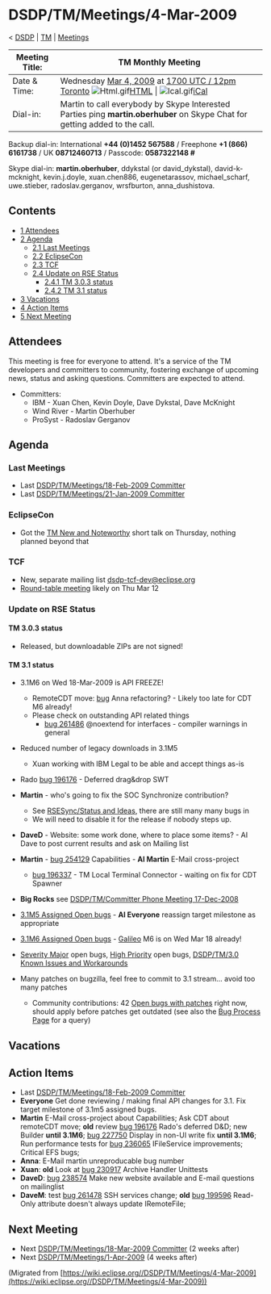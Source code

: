 

DSDP/TM/Meetings/4-Mar-2009
===========================

< [DSDP](./DSDP "DSDP")‎ | [TM](./DSDP/TM "DSDP/TM")‎ | [Meetings](./DSDP/TM/Meetings "DSDP/TM/Meetings")

| Meeting Title: | **TM Monthly Meeting** |
| --- | --- |
| Date & Time: | Wednesday [Mar 4, 2009](./index.php?title=Mar_4,_2009&action=edit&redlink=1 "Mar 4, 2009 (page does not exist)") at [1700 UTC / 12pm Toronto](http://www.timeanddate.com/worldclock/fixedtime.html?month=3&day=4&year=2009&hour=17&min=00&sec=0&p1=0)   ![Html.gif](https://raw.githubusercontent.com/wiki/eclipse-datatools/.github/images/Html.gif)[HTML](http://www.google.com/calendar/embed?src=vn70im36r00qeusu8nme50cils@group.calendar.google.com&ctz=Canada/Toronto) \| ![Ical.gif](https://raw.githubusercontent.com/wiki/eclipse-datatools/.github/images/Ical.gif)[iCal](http://www.google.com/calendar/ical/vn70im36r00qeusu8nme50cils@group.calendar.google.com/public/basic.ics) |
| Dial-in: | Martin to call everybody by Skype   Interested Parties ping **martin.oberhuber** on Skype Chat for getting added to the call. |

Backup dial-in: International **+44 (0)1452 567588** / Freephone **+1 (866) 6161738** / UK **08712460713** / Passcode: **0587322148 #**

Skype dial-in: **martin.oberhuber**, ddykstal (or david\_dykstal), david-k-mcknight, kevin.j.doyle, xuan.chen886, eugenetarassov, michael\_scharf, uwe.stieber, radoslav.gerganov, wrsfburton, anna_dushistova.  

Contents
--------

*   [1 Attendees](#Attendees)
*   [2 Agenda](#Agenda)
    *   [2.1 Last Meetings](#Last-Meetings)
    *   [2.2 EclipseCon](#EclipseCon)
    *   [2.3 TCF](#TCF)
    *   [2.4 Update on RSE Status](#Update-on-RSE-Status)
        *   [2.4.1 TM 3.0.3 status](#TM-3.0.3-status)
        *   [2.4.2 TM 3.1 status](#TM-3.1-status)
*   [3 Vacations](#Vacations)
*   [4 Action Items](#Action-Items)
*   [5 Next Meeting](#Next-Meeting)

Attendees
---------

This meeting is free for everyone to attend. It's a service of the TM developers and committers to community, fostering exchange of upcoming news, status and asking questions. Committers are expected to attend.

*   Committers:
    *   IBM - Xuan Chen, Kevin Doyle, Dave Dykstal, Dave McKnight
    *   Wind River - Martin Oberhuber
    *   ProSyst - Radoslav Gerganov

  

Agenda
------

### Last Meetings

*   Last [DSDP/TM/Meetings/18-Feb-2009 Committer](./DSDP/TM/Meetings/18-Feb-2009_Committer "DSDP/TM/Meetings/18-Feb-2009 Committer")
*   Last [DSDP/TM/Meetings/21-Jan-2009 Committer](./DSDP/TM/Meetings/21-Jan-2009_Committer "DSDP/TM/Meetings/21-Jan-2009 Committer")

### EclipseCon

*   Got the [TM New and Noteworthy](https://www.eclipsecon.org/submissions/2009/view_talk.php?id=487) short talk on Thursday, nothing planned beyond that

### TCF

*   New, separate mailing list [dsdp-tcf-dev@eclipse.org](https://dev.eclipse.org/mailman/listinfo/dsdp-tcf-dev)
*   [Round-table meeting](http://dev.eclipse.org/mhonarc/lists/dsdp-tcf-dev/msg00001.html) likely on Thu Mar 12

### Update on RSE Status

#### TM 3.0.3 status

*   Released, but downloadable ZIPs are not signed!

#### TM 3.1 status

*   3.1M6 on Wed 18-Mar-2009 is API FREEZE!
    *   RemoteCDT move: [bug](https://bugs.eclipse.org/bugs/show_bug.cgi?id=) Anna refactoring? - Likely too late for CDT M6 already!
    *   Please check on outstanding API related things
        *   [bug 261486](https://bugs.eclipse.org/bugs/show_bug.cgi?id=261486) @noextend for interfaces - compiler warnings in general
*   Reduced number of legacy downloads in 3.1M5
    *   Xuan working with IBM Legal to be able and accept things as-is
*   Rado [bug 196176](https://bugs.eclipse.org/bugs/show_bug.cgi?id=196176) \- Deferred drag&drop SWT
*   **Martin** \- who's going to fix the SOC Synchronize contribution?
    *   See [RSESync/Status and Ideas](./RSESync/Status_and_Ideas "RSESync/Status and Ideas"), there are still many many bugs in
    *   We will need to disable it for the release if nobody steps up.
*   **DaveD** \- Website: some work done, where to place some items? - AI Dave to post current results and ask on Mailing list
*   **Martin** \- [bug 254129](https://bugs.eclipse.org/bugs/show_bug.cgi?id=254129) Capabilities - **AI Martin** E-Mail cross-project
    *   [bug 196337](https://bugs.eclipse.org/bugs/show_bug.cgi?id=196337) \- TM Local Terminal Connector - waiting on fix for CDT Spawner

*   **Big Rocks** see [DSDP/TM/Committer Phone Meeting 17-Dec-2008](./DSDP/TM/Committer_Phone_Meeting_17-Dec-2008 "DSDP/TM/Committer Phone Meeting 17-Dec-2008")
*   [3.1M5 Assigned Open bugs](https://bugs.eclipse.org/bugs/buglist.cgi?query_format=advanced&product=Target+Management&target_milestone=3.0&target_milestone=3.0.1&target_milestone=3.0.2&target_milestone=3.1+M2&target_milestone=3.1+M3&target_milestone=3.1+M4&target_milestone=3.1+M5&bug_status=UNCONFIRMED&bug_status=NEW&bug_status=ASSIGNED&bug_status=REOPENED&cmdtype=doit) \- **AI Everyone** reassign target milestone as appropriate
*   [3.1M6 Assigned Open bugs](https://bugs.eclipse.org/bugs/buglist.cgi?query_format=advanced&product=Target+Management&target_milestone=3.1+M6&bug_status=UNCONFIRMED&bug_status=NEW&bug_status=ASSIGNED&bug_status=REOPENED&cmdtype=doit) \- [Galileo](./Galileo "Galileo") M6 is on Wed Mar 18 already!
*   [Severity Major](https://bugs.eclipse.org/bugs/buglist.cgi?query_format=advanced&classification=DSDP&product=Target+Management&bug_status=UNCONFIRMED&bug_status=NEW&bug_status=ASSIGNED&bug_status=REOPENED&bug_severity=blocker&bug_severity=critical&bug_severity=major&cmdtype=doit) open bugs, [High Priority](https://bugs.eclipse.org/bugs/buglist.cgi?query_format=advanced&classification=DSDP&product=Target+Management&bug_status=UNCONFIRMED&bug_status=NEW&bug_status=ASSIGNED&bug_status=REOPENED&cmdtype=doit&field0-0-0=priority&type0-0-0=regexp&value0-0-0=P%5B12%5D&field0-0-1=bug_severity&type0-0-1=regexp&value0-0-1=blocker%7Ccritical%7Cmajor) open bugs, [DSDP/TM/3.0 Known Issues and Workarounds](./DSDP/TM/3.0_Known_Issues_and_Workarounds "DSDP/TM/3.0 Known Issues and Workarounds")
*   Many patches on bugzilla, feel free to commit to 3.1 stream... avoid too many patches
    *   Community contributions: 42 [Open bugs with patches](https://bugs.eclipse.org/bugs/buglist.cgi?query_format=advanced&classification=DSDP&product=Target+Management&bug_status=UNCONFIRMED&bug_status=NEW&bug_status=ASSIGNED&bug_status=REOPENED&cmdtype=doit&field0-0-0=attachments.ispatch&type0-0-0=equals&value0-0-0=1) right now, should apply before patches get outdated (see also the [Bug Process Page](https://www.eclipse.org/dsdp/tm/development/bug_process.php) for a query)

  

  

Vacations
---------

Action Items
------------

*   Last [DSDP/TM/Meetings/18-Feb-2009 Committer](./DSDP/TM/Meetings/18-Feb-2009_Committer "DSDP/TM/Meetings/18-Feb-2009 Committer")
*   **Everyone** Get done reviewing / making final API changes for 3.1. Fix target milestone of 3.1m5 assigned bugs.
*   **Martin** E-Mail cross-project about Capabilities; Ask CDT about remoteCDT move; **old** review [bug 196176](https://bugs.eclipse.org/bugs/show_bug.cgi?id=196176) Rado's deferred D&D; new Builder **until 3.1M6**; [bug 227750](https://bugs.eclipse.org/bugs/show_bug.cgi?id=227750) Display in non-UI write fix **until 3.1M6**; Run performance tests for [bug 236065](https://bugs.eclipse.org/bugs/show_bug.cgi?id=236065) IFileService improvements; Critical EFS bugs;
*   **Anna**: E-Mail martin unreproducable bug number
*   **Xuan**: **old** Look at [bug 230917](https://bugs.eclipse.org/bugs/show_bug.cgi?id=230917) Archive Handler Unittests
*   **DaveD**: [bug 238574](https://bugs.eclipse.org/bugs/show_bug.cgi?id=238574) Make new website available and E-mail questions on mailinglist
*   **DaveM**: test [bug 261478](https://bugs.eclipse.org/bugs/show_bug.cgi?id=261478) SSH services change; **old** [bug 199596](https://bugs.eclipse.org/bugs/show_bug.cgi?id=199596) Read-Only attribute doesn't always update IRemoteFile;

Next Meeting
------------

*   Next [DSDP/TM/Meetings/18-Mar-2009 Committer](./DSDP/TM/Meetings/18-Mar-2009_Committer "DSDP/TM/Meetings/18-Mar-2009 Committer") (2 weeks after)
*   Next [DSDP/TM/Meetings/1-Apr-2009](./DSDP/TM/Meetings/1-Apr-2009 "DSDP/TM/Meetings/1-Apr-2009") (4 weeks after)


(Migrated from [https://wiki.eclipse.org//DSDP/TM/Meetings/4-Mar-2009](https://wiki.eclipse.org//DSDP/TM/Meetings/4-Mar-2009))